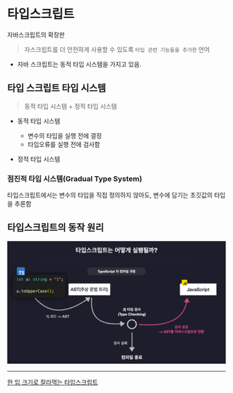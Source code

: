# 타입스크립트

자바스크립트의 확장판

> 자스크립트를 더 안전하게 사용할 수 있도록 `타입 관련 기능들을 추가한` 언어

- 자바 스크립트는 동적 타입 시스템을 가지고 있음.

## 타입 스크립트 타입 시스템

> 동적 타입 시스템 + 정적 타입 시스템

- 동적 타입 시스템

  - 변수의 타입을 실행 전에 결정
  - 타입오류를 실행 전에 검사함

- 정적 타입 시스템

### 점진적 타입 시스템(Gradual Type System)

타입스크립트에서는 변수의 타입을 직접 정의하지 않아도, 변수에 담기는 초깃값의 타입을 추론함

## 타입스크립트의 동작 원리

![](./src/typescript_principle.png)

---

[한 입 크기로 잘라먹는 타입스크립트](https://ts.winterlood.com/6c9bf87f-6a8f-4e96-95b4-5e12d9f82165)

